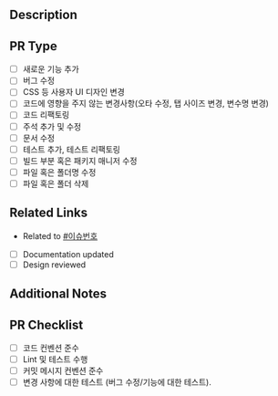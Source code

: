 ## Description
<!-- 작업 내용에 대한 간결한 설명 (1~2문장) -->

## PR Type
<!-- 변경 사항을 구체적으로 나열 -->
- [ ] 새로운 기능 추가
- [ ] 버그 수정
- [ ] CSS 등 사용자 UI 디자인 변경
- [ ] 코드에 영향을 주지 않는 변경사항(오타 수정, 탭 사이즈 변경, 변수명 변경)
- [ ] 코드 리팩토링
- [ ] 주석 추가 및 수정
- [ ] 문서 수정
- [ ] 테스트 추가, 테스트 리팩토링
- [ ] 빌드 부분 혹은 패키지 매니저 수정
- [ ] 파일 혹은 폴더명 수정
- [ ] 파일 혹은 폴더 삭제

## Related Links
<!-- 연결된 이슈, 문서, 디자인 등 -->
- Related to [#이슈번호]() <!-- 관련 이슈가 있을 경우 -->
- [ ] Documentation updated <!-- 문서 업데이트 확인 -->
- [ ] Design reviewed <!-- 디자인 리뷰 완료 -->

## Additional Notes
<!-- 스크린샷, 고민했던 부분, 리뷰어에게 전달할 사항 -->
<!-- 내용 입력 -->

## PR Checklist
- [ ] 코드 컨벤션 준수
- [ ] Lint 및 테스트 수행
- [ ] 커밋 메시지 컨벤션 준수
- [ ] 변경 사항에 대한 테스트 (버그 수정/기능에 대한 테스트).